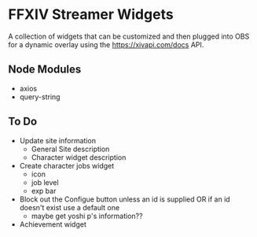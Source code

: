 # FFXIV Streamer Widgets
A collection of widgets that can be customized and then plugged into OBS for a dynamic overlay using the https://xivapi.com/docs API.


## Node Modules
- axios
- query-string


## To Do
- Update site information
  - General Site description
  - Character widget description
- Create character jobs widget
  - icon
  - job level
  - exp bar
- Block out the Configue button unless an id is supplied OR if an id doesn't exist use a default one
  - maybe get yoshi p's information??
- Achievement widget